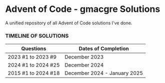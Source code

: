 # Advent of Code - gmacgre Solutions
A unified repository of all Advent of Code solutions I've done.

### TIMELINE OF SOLUTIONS
Questions | Dates of Completion
--- | --- 
2023 #1 to 2023 #9 |  December 2023
2024 #1 to 2024 #25 | December 2024
2015 #1 to 2024 #18 | December 2024 - January 2025